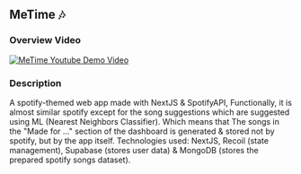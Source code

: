 ## MeTime 🎶

### Overview Video
[![MeTime Youtube Demo Video](https://img.youtube.com/vi/0Fw4VJj3EtI/0.jpg)](https://www.youtube.com/watch?v=0Fw4VJj3EtI)

### Description
A spotify-themed web app made with NextJS & SpotifyAPI, Functionally, it is almost similar spotify except for the song suggestions which are suggested using ML (Nearest Neighbors Classifier). Which means that The songs in the "Made for ..." section of the dashboard is generated & stored not by spotify, but by the app itself.
Technologies used: NextJS, Recoil (state management), Supabase (stores user data) & MongoDB (stores the prepared spotify songs dataset).
